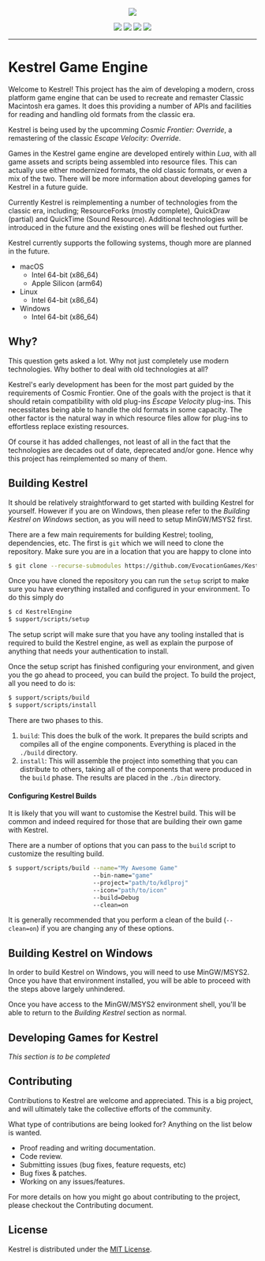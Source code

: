 <p align="center"><img src="https://raw.githubusercontent.com/EvocationGames/KestrelEngine/master/support/assets/KestrelLogoRepoHeader.png"></p>

<p align="center"><a href="https://github.com/EvocationGames/KestrelEngine/actions/workflows/build.yml"><img src="https://github.com/EvocationGames/KestrelEngine/actions/workflows/build.yml/badge.svg"></a> <img src="https://img.shields.io/badge/version-v0.8_beta-blue.svg">
<img src="https://img.shields.io/badge/license-MIT-blue.svg">
<a href="https://discord.gg/u3dbBws"><img src="https://img.shields.io/discord/590385943425318912.svg?label=&logo=discord&logoColor=ffffff&color=7389D8&labelColor=6A7EC2"></a>
</p>

---
# Kestrel Game Engine
Welcome to Kestrel! This project has the aim of developing a modern, cross platform game engine that can be used to recreate and remaster Classic Macintosh era games. It does this providing a number of APIs and facilities for reading and handling old formats from the classic era.

Kestrel is being used by the upcomming _Cosmic Frontier: Override_, a remastering of the classic _Escape Velocity: Override_.

Games in the Kestrel game engine are developed entirely within _Lua_, with all game assets and scripts being assembled into resource files. This can actually use either modernized formats, the old classic formats, or even a mix of the two. There will be more information about developing games for Kestrel in a future guide.

Currently Kestrel is reimplementing a number of technologies from the classic era, including; ResourceForks (mostly complete), QuickDraw (partial) and QuickTime (Sound Resource). Additional technologies will be introduced in the future and the existing ones will be fleshed out further.

Kestrel currently supports the following systems, though more are planned in the future.

- macOS 
	- Intel 64-bit (x86_64)
	- Apple Silicon (arm64)
- Linux 
	- Intel 64-bit (x86_64)
- Windows 
	- Intel 64-bit (x86_64)

## Why?
This question gets asked a lot. Why not just completely use modern technologies. Why bother to deal with old technologies at all?

Kestrel's early development has been for the most part guided by the requirements of Cosmic Frontier. One of the goals with the project is that it should retain compatibility with old plug-ins _Escape Velocity_ plug-ins. This necessitates being able to handle the old formats in some capacity. The other factor is the natural way in which resource files allow for plug-ins to effortless replace existing resources.

Of course it has added challenges, not least of all in the fact that the technologies are decades out of date, deprecated and/or gone. Hence why this project has reimplemented so many of them.

## Building Kestrel
It should be relatively straightforward to get started with building Kestrel for yourself. However if you are on Windows, then please refer to the _Building Kestrel on Windows_ section, as you will need to setup MinGW/MSYS2 first.

There are a few main requirements for building Kestrel; tooling, dependencies, etc. The first is `git` which we will need to clone the repository. Make sure you are in a location that you are happy to clone into

```sh
$ git clone --recurse-submodules https://github.com/EvocationGames/KestrelEngine.git
```

Once you have cloned the repository you can run the `setup` script to make sure you have everything installed and configured in your environment. To do this simply do

```sh
$ cd KestrelEngine
$ support/scripts/setup
```

The setup script will make sure that you have any tooling installed that is required to build the Kestrel engine, as well as explain the purpose of anything that needs your authentication to install.

Once the setup script has finished configuring your environment, and given you the go ahead to proceed, you can build the project. To build the project, all you need to do is:

```sh
$ support/scripts/build
$ support/scripts/install
```

There are two phases to this.

1. `build`: This does the bulk of the work. It prepares the build scripts and compiles all of the engine components. Everything is placed in the `./build` directory.
2. `install`: This will assemble the project into something that you can distribute to others, taking all of the components that were produced in the `build` phase. The results are placed in the `./bin` directory.

#### Configuring Kestrel Builds
It is likely that you will want to customise the Kestrel build. This will be common and indeed required for those that are building their own game with Kestrel.

There are a number of options that you can pass to the `build` script to customize the resulting build.

```sh
$ support/scripts/build --name="My Awesome Game" 
                        --bin-name="game" 
                        --project="path/to/kdlproj"
                        --icon="path/to/icon"
                        --build=Debug
                        --clean=on
```

It is generally recommended that you perform a clean of the build (`--clean=on`) if you are changing any of these options.

## Building Kestrel on Windows
In order to build Kestrel on Windows, you will need to use MinGW/MSYS2. Once you have that environment installed, you will be able to proceed with the steps above largely unhindered.

Once you have access to the MinGW/MSYS2 environment shell, you'll be able to return to the _Building Kestrel_ section as normal.

## Developing Games for Kestrel
_This section is to be completed_

## Contributing
Contributions to Kestrel are welcome and appreciated. This is a big project, and will ultimately take the collective efforts of the community.

What type of contributions are being looked for? Anything on the list below is wanted.

- Proof reading and writing documentation.
- Code review.
- Submitting issues (bug fixes, feature requests, etc)
- Bug fixes & patches.
- Working on any issues/features.

For more details on how you might go about contributing to the project, please checkout the Contributing document.

## License
Kestrel is distributed under the [MIT License]().

